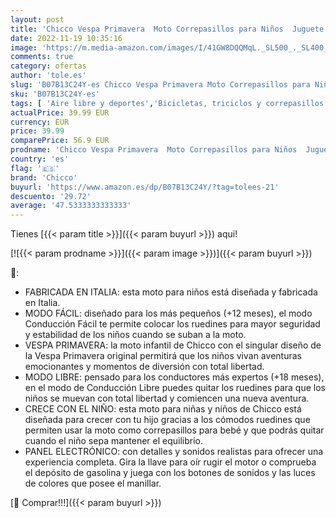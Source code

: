 ```yaml
---
layout: post
title: 'Chicco Vespa Primavera  Moto Correpasillos para Niños  Juguete para Niños con Panel Electrónico  Luz  Sonido y Ruedines Estabilizadores Extraíbles – Moto Para Niños de 1 a 3 Años  Máx. 20 Kg  Roja'
date: 2022-11-19 10:35:16
image: 'https://m.media-amazon.com/images/I/41GW8DQQMqL._SL500_._SL400_.jpg'
comments: true
category: ofertas
author: 'tole.es'
slug: 'B07B13C24Y-es Chicco Vespa Primavera Moto Correpasillos para Niños...'
sku: 'B07B13C24Y-es'
tags: [ 'Aire libre y deportes','Bicicletas, triciclos y correpasillos','Correpasillos para empujar de niños','Juguetes','Juguetes y juegos','chicco','🇪🇸', ]
actualPrice: 39.99 EUR
currency: EUR
price: 39.99
comparePrice: 56.9 EUR
prodname: 'Chicco Vespa Primavera  Moto Correpasillos para Niños  Juguete para Niños con Panel Electrónico  Luz  Sonido y Ruedines Estabilizadores Extraíbles – Moto Para Niños de 1 a 3 Años  Máx. 20 Kg  Roja'
country: 'es'
flag: '🇪🇸'
brand: 'Chicco'
buyurl: 'https://www.amazon.es/dp/B07B13C24Y/?tag=tolees-21'
descuento: '29.72'
average: '47.5333333333333'
---
```


Tienes [{{< param title >}}]({{< param buyurl >}}) aqui!

[![{{< param prodname >}}]({{< param image >}})]({{< param buyurl >}})

🔎:

- FABRICADA EN ITALIA: esta moto para niños está diseñada y fabricada en Italia.
- MODO FÁCIL: diseñado para los más pequeños (+12 meses), el modo Conducción Fácil te permite colocar los ruedines para mayor seguridad y estabilidad de los niños cuando se suban a la moto.
- VESPA PRIMAVERA: la moto infantil de Chicco con el singular diseño de la Vespa Primavera original permitirá que los niños vivan aventuras emocionantes y momentos de diversión con total libertad.
- MODO LIBRE: pensado para los conductores más expertos (+18 meses), en el modo de Conducción Libre puedes quitar los ruedines para que los niños se muevan con total libertad y comiencen una nueva aventura.
- CRECE CON EL NIÑO: esta moto para niñas y niños de Chicco está diseñada para crecer con tu hijo gracias a los cómodos ruedines que permiten usar la moto como correpasillos para bebé y que podrás quitar cuando el niño sepa mantener el equilibrio.
- PANEL ELECTRÓNICO: con detalles y sonidos realistas para ofrecer una experiencia completa. Gira la llave para oír rugir el motor o comprueba el depósito de gasolina y juega con los botones de sonidos y las luces de colores que posee el manillar.

[🛒 Comprar!!!]({{< param buyurl >}})
